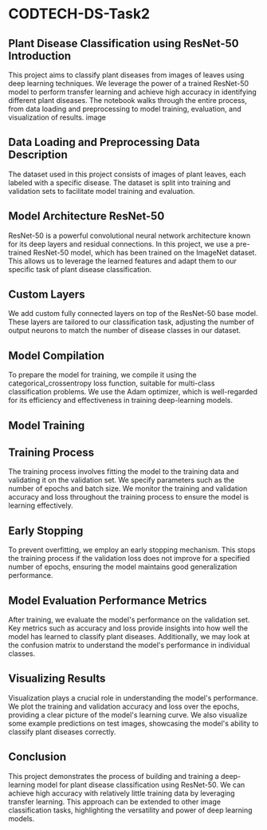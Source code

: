 # CODTECH-DS-Task2

## Plant Disease Classification using ResNet-50 Introduction

This project aims to classify plant diseases from images of leaves using deep learning techniques. We leverage the power of a trained ResNet-50 model to perform transfer learning and achieve high accuracy in identifying different plant diseases. The notebook walks through the entire process, from data loading and preprocessing to model training, evaluation, and visualization of results. image

## Data Loading and Preprocessing Data Description

The dataset used in this project consists of images of plant leaves, each labeled with a specific disease. The dataset is split into training and validation sets to facilitate model training and evaluation.

## Model Architecture ResNet-50

ResNet-50 is a powerful convolutional neural network architecture known for its deep layers and residual connections. In this project, we use a pre-trained ResNet-50 model, which has been trained on the ImageNet dataset. This allows us to leverage the learned features and adapt them to our specific task of plant disease classification.

## Custom Layers

We add custom fully connected layers on top of the ResNet-50 base model. These layers are tailored to our classification task, adjusting the number of output neurons to match the number of disease classes in our dataset.

## Model Compilation

To prepare the model for training, we compile it using the categorical_crossentropy loss function, suitable for multi-class classification problems. We use the Adam optimizer, which is well-regarded for its efficiency and effectiveness in training deep-learning models.

## Model Training

## Training Process

The training process involves fitting the model to the training data and validating it on the validation set. We specify parameters such as the number of epochs and batch size. We monitor the training and validation accuracy and loss throughout the training process to ensure the model is learning effectively.

## Early Stopping

To prevent overfitting, we employ an early stopping mechanism. This stops the training process if the validation loss does not improve for a specified number of epochs, ensuring the model maintains good generalization performance.

## Model Evaluation Performance Metrics

After training, we evaluate the model's performance on the validation set. Key metrics such as accuracy and loss provide insights into how well the model has learned to classify plant diseases. Additionally, we may look at the confusion matrix to understand the model's performance in individual classes.

## Visualizing Results

Visualization plays a crucial role in understanding the model's performance. We plot the training and validation accuracy and loss over the epochs, providing a clear picture of the model's learning curve. We also visualize some example predictions on test images, showcasing the model's ability to classify plant diseases correctly.


## Conclusion

This project demonstrates the process of building and training a deep-learning model for plant disease classification using ResNet-50. We can achieve high accuracy with relatively little training data by leveraging transfer learning. This approach can be extended to other image classification tasks, highlighting the versatility and power of deep learning models.

